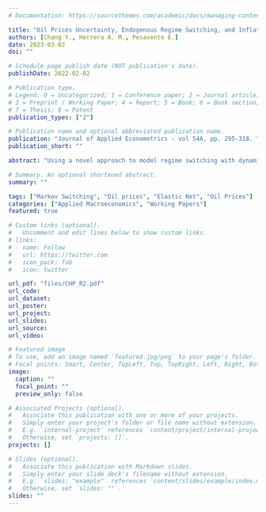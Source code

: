 ```yaml
---
# Documentation: https://sourcethemes.com/academic/docs/managing-content/

title: "Oil Prices Uncertainty, Endogenous Regime Switching, and Inflation Anchoring"
authors: [Chang Y., Herrera A. M., Pesavento E.]
date: 2023-03-02
doi: ""

# Schedule page publish date (NOT publication's date).
publishDate: 2022-02-02

# Publication type.
# Legend: 0 = Uncategorized; 1 = Conference paper; 2 = Journal article;
# 3 = Preprint / Working Paper; 4 = Report; 5 = Book; 6 = Book section;
# 7 = Thesis; 8 = Patent
publication_types: ["2"]

# Publication name and optional abbreviated publication name.
publication: "Journal of Applied Econometrics - vol 54A, pp. 295-318. "
publication_short: ""

abstract: "Using a novel approach to model regime switching with dynamic feedback and interactions, we extract latent mean and volatility factors in oil price changes. We illustrate how the volatility factor constitutes a useful measure of oil market risk (or oil price uncertainty) for policy makers and analysts as it captures uncertainty not reflected in other economic/financial uncertainty measures. Then, in the context of a VAR, we investigate the role of oil price uncertainty in driving inflation expectations and inflation anchoring. We show that shocks to the mean factor lead to higher expected inflation and inflation disagreement among professional forecasters and households. In contrast, shocks to the volatility factor act as aggregate demand shocks in that they result in lower expected inflation, yet they do increase disagreement about future inflation among professional forecasters and, especially, among households. We also provide econometric evidence suggesting the proposed endogenous volatility switching model can outperform other regime switching models. "

# Summary. An optional shortened abstract.
summary: ""

tags: ["Markov Switching", "Oil prices", "Elastic Net", "Oil Prices"]
categories: ["Applied Macroeconomics", "Working Papers"]
featured: true

# Custom links (optional).
#   Uncomment and edit lines below to show custom links.
# links:
# - name: Follow
#   url: https://twitter.com
#   icon_pack: fab
#   icon: twitter

url_pdf: "files/CHP_R2.pdf"
url_code:
url_dataset:
url_poster:
url_project:
url_slides:
url_source:
url_video:

# Featured image
# To use, add an image named `featured.jpg/png` to your page's folder. 
# Focal points: Smart, Center, TopLeft, Top, TopRight, Left, Right, BottomLeft, Bottom, BottomRight.
image:
  caption: ""
  focal_point: ""
  preview_only: false

# Associated Projects (optional).
#   Associate this publication with one or more of your projects.
#   Simply enter your project's folder or file name without extension.
#   E.g. `internal-project` references `content/project/internal-project/index.md`.
#   Otherwise, set `projects: []`.
projects: []

# Slides (optional).
#   Associate this publication with Markdown slides.
#   Simply enter your slide deck's filename without extension.
#   E.g. `slides: "example"` references `content/slides/example/index.md`.
#   Otherwise, set `slides: ""`.
slides: ""
---
```



